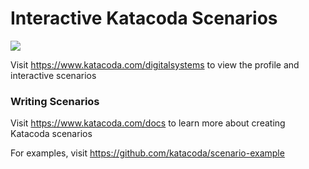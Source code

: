 # Interactive Katacoda Scenarios

[![](http://shields.katacoda.com/katacoda/digitalsystems/count.svg)](https://www.katacoda.com/digitalsystems "Get your profile on Katacoda.com")

Visit https://www.katacoda.com/digitalsystems to view the profile and interactive scenarios

### Writing Scenarios
Visit https://www.katacoda.com/docs to learn more about creating Katacoda scenarios

For examples, visit https://github.com/katacoda/scenario-example
